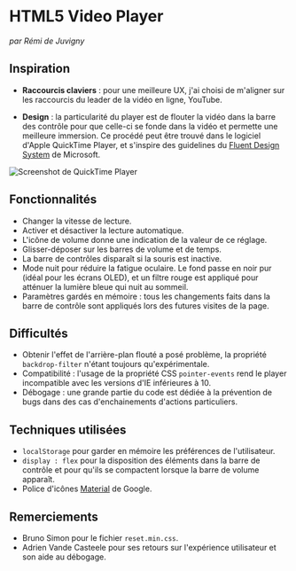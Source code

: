 # HTML5 Video Player

*par Rémi de Juvigny*

## Inspiration

* **Raccourcis claviers** : pour une meilleure UX, j'ai choisi de m'aligner sur les raccourcis du leader de la vidéo en ligne, YouTube.


* **Design** : la particularité du player est de flouter la vidéo dans la barre des contrôle pour que celle-ci se fonde dans la vidéo et permette une meilleure immersion. Ce procédé peut être trouvé dans le logiciel d'Apple QuickTime Player, et s'inspire des guidelines du [Fluent Design System](https://fluent.microsoft.com/) de Microsoft.

![Screenshot de QuickTime Player](http://cdn.osxdaily.com/wp-content/uploads/2015/12/airplay-video-from-quicktime-player-mac-os-x.jpg)

## Fonctionnalités

* Changer la vitesse de lecture.
* Activer et désactiver la lecture automatique.
* L'icône de volume donne une indication de la valeur de ce réglage.
* Glisser-déposer sur les barres de volume et de temps.
* La barre de contrôles disparaît si la souris est inactive.
* Mode nuit pour réduire la fatigue oculaire. Le fond passe en noir pur (idéal pour les écrans OLED), et un filtre rouge est appliqué pour atténuer la lumière bleue qui nuit au sommeil.
* Paramètres gardés en mémoire : tous les changements faits dans la barre de contrôle sont appliqués lors des futures visites de la page.

## Difficultés

* Obtenir l'effet de l'arrière-plan flouté a posé problème, la propriété `backdrop-filter` n'étant toujours qu'expérimentale.
* Compatibilité : l'usage de la propriété CSS `pointer-events` rend le player incompatible avec les versions d'IE inférieures à 10.
* Débogage : une grande partie du code est dédiée à la prévention de bugs dans des cas d'enchainements d'actions particuliers.

## Techniques utilisées

* `localStorage` pour garder en mémoire les préférences de l'utilisateur.
* `display : flex` pour la disposition des éléments dans la barre de contrôle et pour qu'ils se compactent lorsque la barre de volume apparaît.
* Police d'icônes [Material](https://material.io/icons/) de Google.

## Remerciements

* Bruno Simon pour le fichier `reset.min.css`.
* Adrien Vande Casteele pour ses retours sur l'expérience utilisateur et son aide au débogage.
